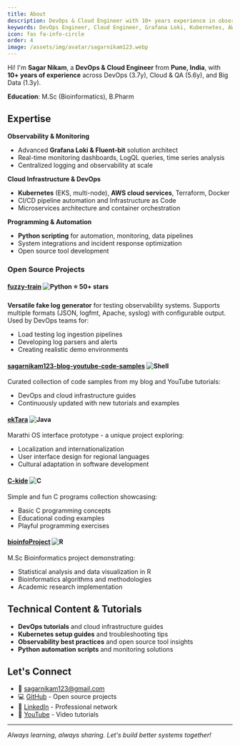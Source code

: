 ```yaml
---
title: About
description: DevOps & Cloud Engineer with 10+ years experience in observability, Kubernetes, AWS, and automation. Advanced Grafana Loki architect and creator of fuzzy-train log generator.
keywords: DevOps Engineer, Cloud Engineer, Grafana Loki, Kubernetes, AWS, Python automation, observability, Pune India
icon: fas fa-info-circle
order: 4
image: /assets/img/avatar/sagarnikam123.webp
---
```


Hi! I'm **Sagar Nikam**, a **DevOps & Cloud Engineer** from **Pune, India**, with **10+ years of experience** across DevOps (3.7y), Cloud & QA (5.6y), and Big Data (1.3y).

**Education**: M.Sc (Bioinformatics), B.Pharm

## Expertise

**Observability & Monitoring**
- Advanced **Grafana Loki & Fluent-bit** solution architect
- Real-time monitoring dashboards, LogQL queries, time series analysis
- Centralized logging and observability at scale

**Cloud Infrastructure & DevOps**
- **Kubernetes** (EKS, multi-node), **AWS cloud services**, Terraform, Docker
- CI/CD pipeline automation and Infrastructure as Code
- Microservices architecture and container orchestration

**Programming & Automation**
- **Python scripting** for automation, monitoring, data pipelines
- System integrations and incident response optimization
- Open source tool development

### Open Source Projects

#### [fuzzy-train](https://github.com/sagarnikam123/fuzzy-train) ![Python](https://img.shields.io/badge/-Python-blue) ⭐ 50+ stars
**Versatile fake log generator** for testing observability systems. Supports multiple formats (JSON, logfmt, Apache, syslog) with configurable output. Used by DevOps teams for:
- Load testing log ingestion pipelines
- Developing log parsers and alerts
- Creating realistic demo environments

#### [sagarnikam123-blog-youtube-code-samples](https://github.com/sagarnikam123/sagarnikam123-blog-youtube-code-samples) ![Shell](https://img.shields.io/badge/-Shell-green)
Curated collection of code samples from my blog and YouTube tutorials:
- DevOps and cloud infrastructure guides
- Continuously updated with new tutorials and examples

#### [ekTara](https://github.com/sagarnikam123/ekTara) ![Java](https://img.shields.io/badge/-Java-orange)
Marathi OS interface prototype - a unique project exploring:
- Localization and internationalization
- User interface design for regional languages
- Cultural adaptation in software development

#### [C-kide](https://github.com/sagarnikam123/C-kide) ![C](https://img.shields.io/badge/-C-gray)
Simple and fun C programs collection showcasing:
- Basic C programming concepts
- Educational coding examples
- Playful programming exercises

#### [bioinfoProject](https://github.com/sagarnikam123/bioinfoProject) ![R](https://img.shields.io/badge/-R-lightblue)
M.Sc Bioinformatics project demonstrating:
- Statistical analysis and data visualization in R
- Bioinformatics algorithms and methodologies
- Academic research implementation

## Technical Content & Tutorials

- **DevOps tutorials** and cloud infrastructure guides
- **Kubernetes setup guides** and troubleshooting tips
- **Observability best practices** and open source tool insights
- **Python automation scripts** and monitoring solutions

## Let's Connect

- 📧 [sagarnikam123@gmail.com](mailto:sagarnikam123@gmail.com)
- 💻 [GitHub](https://github.com/sagarnikam123) - Open source projects
- 💼 [LinkedIn](https://linkedin.com/in/sagarnikam123) - Professional network
- 🎥 [YouTube](https://youtube.com/sagarnikam123) - Video tutorials

---

*Always learning, always sharing. Let's build better systems together!*
